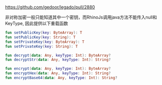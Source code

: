 https://github.com/gedoor/legado/pull/2880

非对称加密一般只能知道其中一个密钥，而RhinoJs调用java方法不能传入null和KeyType, 因此提供以下重载函数
```kotlin
fun setPublicKey(key: ByteArray): T
fun setPublicKey(key: String): T
fun setPrivateKey(key: ByteArray): T
fun setPrivateKey(key: String): T

fun decrypt(data: Any, keyType: Int): ByteArray?
fun decryptStr(data: Any, keyType: Int): String?

fun encrypt(data: Any, keyType: Int): ByteArray?
fun encryptHex(data: Any, keyType: Int): String?
fun encryptBase64(data: Any, keyType: Int): String?
```